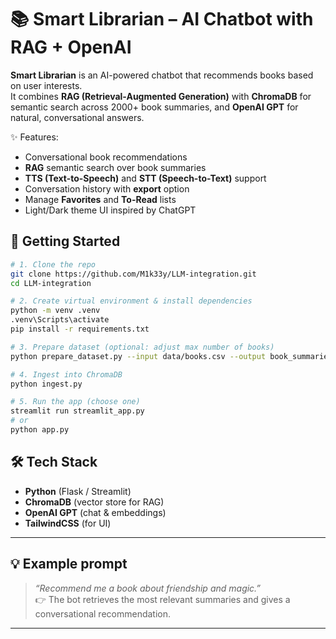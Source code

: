 # 📚 Smart Librarian – AI Chatbot with RAG + OpenAI

**Smart Librarian** is an AI-powered chatbot that recommends books based on user interests.  
It combines **RAG (Retrieval-Augmented Generation)** with **ChromaDB** for semantic search across 2000+ book summaries, and **OpenAI GPT** for natural, conversational answers.

✨ Features:
- Conversational book recommendations
- **RAG** semantic search over book summaries
- **TTS (Text-to-Speech)** and **STT (Speech-to-Text)** support
- Conversation history with **export** option
- Manage **Favorites** and **To-Read** lists
- Light/Dark theme UI inspired by ChatGPT

## 🚀 Getting Started

```bash
# 1. Clone the repo
git clone https://github.com/M1k33y/LLM-integration.git
cd LLM-integration

# 2. Create virtual environment & install dependencies
python -m venv .venv
.venv\Scripts\activate
pip install -r requirements.txt

# 3. Prepare dataset (optional: adjust max number of books)
python prepare_dataset.py --input data/books.csv --output book_summaries.json --max 2000

# 4. Ingest into ChromaDB
python ingest.py

# 5. Run the app (choose one)
streamlit run streamlit_app.py
# or
python app.py
```
## 🛠️ Tech Stack
- **Python** (Flask / Streamlit)
- **ChromaDB** (vector store for RAG)
- **OpenAI GPT** (chat & embeddings)
- **TailwindCSS** (for UI)

---

## 💡 Example prompt
> *“Recommend me a book about friendship and magic.”*  
👉 The bot retrieves the most relevant summaries and gives a conversational recommendation.

---

